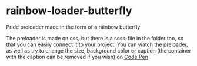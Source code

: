 # rainbow-loader-butterfly
Pride preloader made in the form of a rainbow butterfly

The preloader is made on css, but there is a scss-file in the folder too, so that you can easily connect it to your project.
You can watch the preloader, as well as try to change the size, background color or caption (the container with the caption can be removed if you wish) on <a href='https://codepen.io/MartaKhromova/pen/zYZjpxb'>Code Pen</a>
